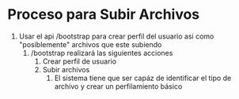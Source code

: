 # Proceso para Subir Archivos

1. Usar el api /bootstrap para crear perfil del usuario asi como "posiblemente" archivos que este subiendo
   1. /bootstrap realizará las siguientes acciones
      1. Crear perfil de usuario
      2. Subir archivos
         1. El sistema tiene que ser capáz de identificar el tipo de archivo y crear un perfilamiento básico